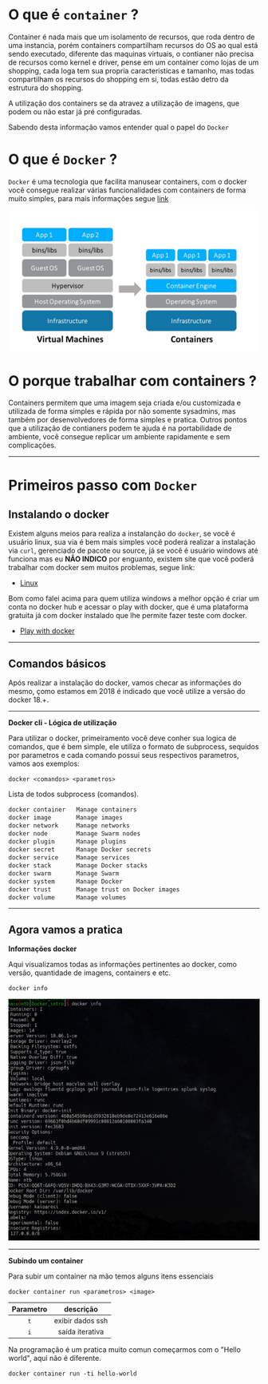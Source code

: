 # O que é `container` ?

Container é nada mais que um isolamento de recursos, que roda dentro de uma instancia, porém containers compartilham recursos do OS ao qual está sendo executado, diferente das maquinas virtuais, o contianer não precisa de recursos como kernel e driver, pense em um container como lojas de um shopping, cada loga tem sua propria caracteristicas e tamanho, mas todas compartilham os recursos do shopping em sí, todas estão detro da estrutura do shopping.

A utilização dos containers se da atravez a utilização de imagens, que podem ou não estar já pré configuradas.

Sabendo desta informação vamos entender qual o papel do `Docker`

# O que é `Docker` ?

`Docker` é uma tecnologia que facilita manusear containers, com o docker você consegue realizar várias funcionalidades com containers de forma muito simples, para mais informações segue [link](https://docs.docker.com/)

![containers_docker](https://github.com/kaioaresi/docker/blob/master/Cap_1/imgs/containers_docker.png)

# O porque trabalhar com containers ?

Containers permitem que uma imagem seja criada e/ou customizada e utilizada de forma simples e rápida por não somente sysadmins, mas também por desenvolvedores de forma simples e pratica. Outros pontos que a utilização de contianers podem te ajuda é na portabilidade de ambiente, você consegue replicar um ambiente rapidamente e sem complicações.

---

# Primeiros passo com `Docker`

## Instalando o docker
Existem alguns meios para realiza a instalanção do `docker`, se você é usuário linux, sua via é bem mais simples você poderá realizar a instalação via `curl`, gerenciado de pacote ou source, já se você é usuário windows até funciona mas eu **NÂO INDICO** por enguanto, existem site que você poderá trabalhar com docker sem muitos problemas, segue link:

- [Linux](https://docs.docker.com/install/linux/docker-ce/centos/)

Bom como falei acima para quem utiliza windows a melhor opção é criar um conta no docker hub e acessar o play with docker, que é uma plataforma gratuita já com docker instalado que lhe permite fazer teste com docker.

- [Play with docker](https://labs.play-with-docker.com/)


---

## Comandos básicos

Após realizar a instalação do docker, vamos checar as informações do mesmo, çomo estamos em 2018 é indicado que você utilize a versão do docker 18.+.


---
**Docker cli - Lógica de utilização**

Para utilizar o docker, primeiramento você deve conher sua logica de comandos, que é bem simple, ele utiliza o formato de subprocess, sequidos por parametros e cada comando possui seus respectivos parametros, vamos aos exemplos:

```
docker <comandos> <parametros>
```

Lista de todos subprocess (comandos).

```
docker container   Manage containers
docker image       Manage images
docker network     Manage networks
docker node        Manage Swarm nodes
docker plugin      Manage plugins
docker secret      Manage Docker secrets
docker service     Manage services
docker stack       Manage Docker stacks
docker swarm       Manage Swarm
docker system      Manage Docker
docker trust       Manage trust on Docker images
docker volume      Manage volumes
```

---

## Agora vamos a pratica

**Informações docker**

Aqui visualizamos todas as informações pertinentes ao docker, como versão, quantidade de imagens, containers e etc.

```
docker info
```

![Docker_info](https://github.com/kaioaresi/docker/blob/master/Cap_1/imgs/docker_info.png)

---

**Subindo um container**

Para subir um container na mão temos alguns itens essenciais


```
docker container run <parametros> <image>
```

Parametro | descrição
:---:|:---:
`t` | exibir dados ssh
`i` | saída iterativa


Na programação é um pratica muito comun começarmos com o "Hello world", aqui não é diferente.

```
docker container run -ti hello-world
```
